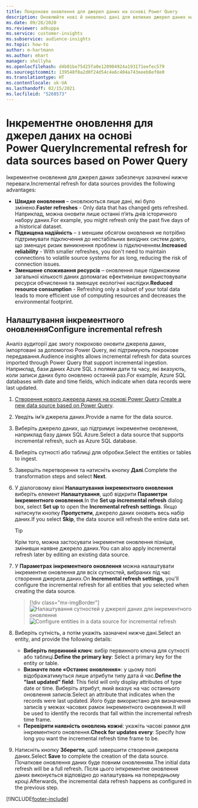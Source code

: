 ```yaml
---
title: Покрокове оновлення для джерел даних на основі Power Query
description: Оновлюйте нові й оновлені дані для великих джерел даних на основі Power Query.
ms.date: 09/28/2020
ms.reviewer: adkuppa
ms.service: customer-insights
ms.subservice: audience-insights
ms.topic: how-to
author: m-hartmann
ms.author: mhart
manager: shellyha
ms.openlocfilehash: d4b01be75d25fa0e120904924a193171eefec579
ms.sourcegitcommit: 139548f8a2d0f24d54c4a6c404a743eeeb8ef8e0
ms.translationtype: HT
ms.contentlocale: uk-UA
ms.lasthandoff: 02/15/2021
ms.locfileid: "5268573"
---
```

# <a name="incremental-refresh-for-data-sources-based-on-power-query"></a><span data-ttu-id="284cb-103">Інкрементне оновлення для джерел даних на основі Power Query</span><span class="sxs-lookup"><span data-stu-id="284cb-103">Incremental refresh for data sources based on Power Query</span></span>

<span data-ttu-id="284cb-104">Інкрементне оновлення для джерел даних забезпечує зазначені нижче переваги.</span><span class="sxs-lookup"><span data-stu-id="284cb-104">Incremental refresh for data sources provides the following advantages:</span></span>

- <span data-ttu-id="284cb-105">**Швидке оновлення** – оновлюються лише дані, які було змінено.</span><span class="sxs-lookup"><span data-stu-id="284cb-105">**Faster refreshes** - Only data that has changed gets refreshed.</span></span> <span data-ttu-id="284cb-106">Наприклад, можна оновити лише останні п’ять днів історичного набору даних.</span><span class="sxs-lookup"><span data-stu-id="284cb-106">For example, you might refresh only the past five days of a historical dataset.</span></span>
- <span data-ttu-id="284cb-107">**Підвищена надійність** – з меншим обсягом оновлення не потрібно підтримувати підключення до нестабільних вихідних систем довго, що зменшує ризик виникнення проблем із підключенням.</span><span class="sxs-lookup"><span data-stu-id="284cb-107">**Increased reliability** - With smaller refreshes, you don't need to maintain connections to volatile source systems for as long, reducing the risk of connection issues.</span></span>
- <span data-ttu-id="284cb-108">**Зменшене споживання ресурсів** – оновлення лише підмножини загальної кількості даних допомагає ефективніше використовувати ресурси обчислення та зменшує екологічні наслідки.</span><span class="sxs-lookup"><span data-stu-id="284cb-108">**Reduced resource consumption** - Refreshing only a subset of your total data leads to more efficient use of computing resources and decreases the environmental footprint.</span></span>

## <a name="configure-incremental-refresh"></a><span data-ttu-id="284cb-109">Налаштування інкрементного оновлення</span><span class="sxs-lookup"><span data-stu-id="284cb-109">Configure incremental refresh</span></span>

<span data-ttu-id="284cb-110">Аналіз аудиторії дає змогу покроково оновити джерела даних, імпортовані за допомогою Power Query, які підтримують покрокове передавання.</span><span class="sxs-lookup"><span data-stu-id="284cb-110">Audience insights allows incremental refresh for data sources imported through Power Query that support incremental ingestion.</span></span> <span data-ttu-id="284cb-111">Наприклад, бази даних Azure SQL з полями дати та часу, які вказують, коли записи даних було оновлено останній раз.</span><span class="sxs-lookup"><span data-stu-id="284cb-111">For example, Azure SQL databases with date and time fields, which indicate when data records were last updated.</span></span>

1. <span data-ttu-id="284cb-112">[Створення нового джерела даних на основі Power Query](connect-power-query.md).</span><span class="sxs-lookup"><span data-stu-id="284cb-112">[Create a new data source based on Power Query](connect-power-query.md).</span></span>

1. <span data-ttu-id="284cb-113">Уведіть ім’я джерела даних.</span><span class="sxs-lookup"><span data-stu-id="284cb-113">Provide a name for the data source.</span></span>

1. <span data-ttu-id="284cb-114">Виберіть джерело даних, що підтримує інкрементне оновлення, наприклад базу даних SQL Azure.</span><span class="sxs-lookup"><span data-stu-id="284cb-114">Select a data source that supports incremental refresh, such as Azure SQL database.</span></span>

1. <span data-ttu-id="284cb-115">Виберіть сутності або таблиці для обробки.</span><span class="sxs-lookup"><span data-stu-id="284cb-115">Select the entities or tables to ingest.</span></span>

1. <span data-ttu-id="284cb-116">Завершіть перетворення та натисніть кнопку **Далі**.</span><span class="sxs-lookup"><span data-stu-id="284cb-116">Complete the transformation steps and select **Next**.</span></span>

1. <span data-ttu-id="284cb-117">У діалоговому вікні **Налаштування інкрементного оновлення** виберіть елемент **Налаштування**, щоб відкрити **Параметри інкрементного оновлення**.</span><span class="sxs-lookup"><span data-stu-id="284cb-117">In the **Set up incremental refresh** dialog box, select **Set up** to open the **Incremental refresh settings**.</span></span> <span data-ttu-id="284cb-118">Якщо натиснути кнопку **Пропустити**, джерело даних оновить весь набір даних.</span><span class="sxs-lookup"><span data-stu-id="284cb-118">If you select **Skip**, the data source will refresh the entire data set.</span></span>
   > [!TIP]
   > <span data-ttu-id="284cb-119">Крім того, можна застосувати інкрементне оновлення пізніше, змінивши наявне джерело даних.</span><span class="sxs-lookup"><span data-stu-id="284cb-119">You can also apply incremental refresh later by editing an existing data source.</span></span>

1. <span data-ttu-id="284cb-120">У **Параметрах інкрементного оновлення** можна налаштувати інкрементне оновлення для всіх сутностей, вибраних під час створення джерела даних.</span><span class="sxs-lookup"><span data-stu-id="284cb-120">On **Incremental refresh settings**, you'll configure the incremental refresh for all entities that you selected when creating the data source.</span></span>

   > [!div class="mx-imgBorder"]
   > <span data-ttu-id="284cb-121">![Налаштування сутностей у джерелі даних для інкрементного оновлення](media/incremental-refresh-settings.png "Налаштування сутностей у джерелі даних для інкрементного оновлення")</span><span class="sxs-lookup"><span data-stu-id="284cb-121">![Configure entities in a data source for incremental refresh](media/incremental-refresh-settings.png "Configure entities in a data source for incremental refresh")</span></span>

1. <span data-ttu-id="284cb-122">Виберіть сутність, а потім укажіть зазначені нижче дані.</span><span class="sxs-lookup"><span data-stu-id="284cb-122">Select an entity, and provide the following details:</span></span>

   - <span data-ttu-id="284cb-123">**Виберіть первинний ключ**: вибір первинного ключа для сутності або таблиці.</span><span class="sxs-lookup"><span data-stu-id="284cb-123">**Define the primary key**: Select a primary key for the entity or table.</span></span>
   - <span data-ttu-id="284cb-124">**Визначте поле «Останнє оновлення»**: у цьому полі відображатимуться лише атрибути типу дата й час.</span><span class="sxs-lookup"><span data-stu-id="284cb-124">**Define the "last updated" field**: This field will only display attributes of type date or time.</span></span> <span data-ttu-id="284cb-125">Виберіть атрибут, який вказує на час останнього оновлення записів.</span><span class="sxs-lookup"><span data-stu-id="284cb-125">Select an attribute that indicates when the records were last updated.</span></span> <span data-ttu-id="284cb-126">Його буде використано для визначення записів у межах часових рамок інкрементного оновлення.</span><span class="sxs-lookup"><span data-stu-id="284cb-126">It will be used to identify the records that fall within the incremental refresh time frame.</span></span>
   - <span data-ttu-id="284cb-127">**Перевіряти наявність оновлень кожні**: укажіть часові рамки для інкрементного оновлення.</span><span class="sxs-lookup"><span data-stu-id="284cb-127">**Check for updates every**: Specify how long you want the incremental refresh time frame to be.</span></span>

1. <span data-ttu-id="284cb-128">Натисніть кнопку **Зберегти**, щоб завершити створення джерела даних.</span><span class="sxs-lookup"><span data-stu-id="284cb-128">Select **Save** to complete the creation of the data source.</span></span> <span data-ttu-id="284cb-129">Початкове оновлення даних буде повним оновленням.</span><span class="sxs-lookup"><span data-stu-id="284cb-129">The initial data refresh will be a full refresh.</span></span> <span data-ttu-id="284cb-130">Після цього інткрементне оновлення даних виконується відповідно до налаштувань на попередньому кроці.</span><span class="sxs-lookup"><span data-stu-id="284cb-130">Afterwards, the incremental data refresh happens as configured in the previous step.</span></span>


[!INCLUDE[footer-include](../includes/footer-banner.md)]
